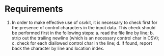 # Requirements

  1. In order to make effective use of csvkit, it is necessary to check first for the presence of control characters in the input data.  This check should be performed first in the following steps:
    a. read the file line by line;
    b. strip out the trailing newline (which is an necessary control char in CSV);
    c. check for each diallowed control char in the line;
    d. if found, report back the character by line and location index.
